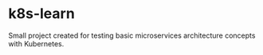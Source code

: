 # k8s-learn

Small project created for testing basic microservices architecture concepts with Kubernetes.
